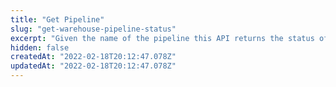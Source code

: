 ```yaml
---
title: "Get Pipeline"
slug: "get-warehouse-pipeline-status"
excerpt: "Given the name of the pipeline this API returns the status of the\npipeline. It returns the summary and status of all the recent run export\njobs for the pipeline.\n\n\n**Example Response:** Status with no Summary and a Filter\n\n```curl\ncurl https://data.mixpanel.com/api/2.0/nessie/pipeline/status \\\n  -u API_SECRET: \\\n  -d name=\"YOUR_PIPELINE_NAME\" \\\n  -d status=\"running\"\n```\n\n**Example Response:** Status with no Summary and a Filter\n\n```json\n{\n  \"canceled\": [\n    {\n      \"name\": \"company-july-2016-backfill-hourly-monoschema\",\n      \"state\": \"canceled\",\n      \"last_finish\": \"0000-12-31T16:00:00-08:00\",\n      \"run_at\": \"2016-07-26T00:00:00-07:00\",\n      \"from_date\": \"2016-07-26T00:00:00-07:00\",\n      \"to_date\": \"2016-07-26T00:00:00-07:00\"\n    },\n}\n```"
hidden: false
createdAt: "2022-02-18T20:12:47.078Z"
updatedAt: "2022-02-18T20:12:47.078Z"
---
```

